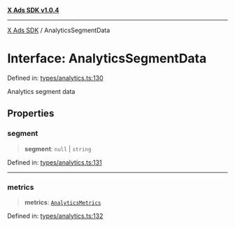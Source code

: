[**X Ads SDK v1.0.4**](../README.md)

***

[X Ads SDK](../globals.md) / AnalyticsSegmentData

# Interface: AnalyticsSegmentData

Defined in: [types/analytics.ts:130](https://github.com/kage1020/x-ads-sdk/blob/main/src/types/analytics.ts#L130)

Analytics segment data

## Properties

### segment

> **segment**: `null` \| `string`

Defined in: [types/analytics.ts:131](https://github.com/kage1020/x-ads-sdk/blob/main/src/types/analytics.ts#L131)

***

### metrics

> **metrics**: [`AnalyticsMetrics`](AnalyticsMetrics.md)

Defined in: [types/analytics.ts:132](https://github.com/kage1020/x-ads-sdk/blob/main/src/types/analytics.ts#L132)
